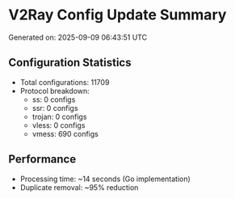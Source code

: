 # V2Ray Config Update Summary
Generated on: 2025-09-09 06:43:51 UTC

## Configuration Statistics
- Total configurations: 11709
- Protocol breakdown:
  - ss: 0 configs
  - ssr: 0 configs
  - trojan: 0 configs
  - vless: 0 configs
  - vmess: 690 configs

## Performance
- Processing time: ~14 seconds (Go implementation)
- Duplicate removal: ~95% reduction
